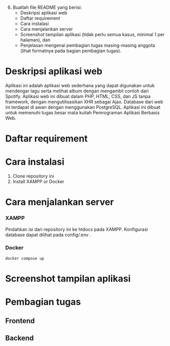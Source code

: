 6. Buatlah file README yang berisi:
    * Deskripsi aplikasi web
    * Daftar requirement
    * Cara instalasi
    * Cara menjalankan server
    * Screenshot tampilan aplikasi (tidak perlu semua kasus, minimal 1 per halaman), dan 
    * Penjelasan mengenai pembagian tugas masing-masing anggota (lihat formatnya pada bagian pembagian tugas).

# Deskripsi aplikasi web

Aplikasi ini adalah aplikasi web sederhana yang dapat digunakan untuk mendengar lagu serta melihat album dengan mengambil contoh dari Spotify. Aplikasi web ini dibuat dalam PHP, HTML, CSS, dan JS tanpa framework, dengan mengutilisasikan XHR sebagai Ajax. Database dari web ini terdapat di awan dengan menggunakan PostgreSQL. Aplikasi ini dibuat untuk memenuhi tugas besar mata kuliah Pemrograman Aplikasi Berbasis Web.

# Daftar requirement

# Cara instalasi

1. Clone repository ini
2. Install XAMPP or Docker

# Cara menjalankan server

### XAMPP

Pindahkan isi dari repository ini ke htdocs pada XAMPP. Konfigurasi database dapat dilihat pada config/.env .

### Docker

`docker compose up`

# Screenshot tampilan aplikasi

# Pembagian tugas

## Frontend



## Backend
